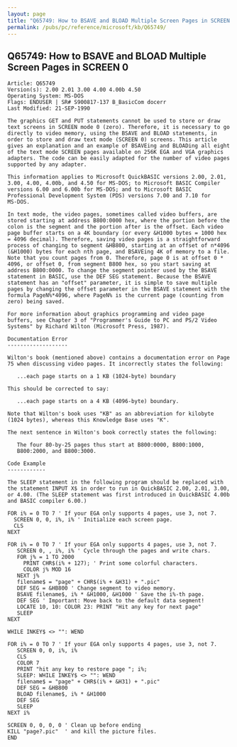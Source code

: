 ```yaml
---
layout: page
title: "Q65749: How to BSAVE and BLOAD Multiple Screen Pages in SCREEN 0"
permalink: /pubs/pc/reference/microsoft/kb/Q65749/
---
```


## Q65749: How to BSAVE and BLOAD Multiple Screen Pages in SCREEN 0

	Article: Q65749
	Version(s): 2.00 2.01 3.00 4.00 4.00b 4.50
	Operating System: MS-DOS
	Flags: ENDUSER | SR# S900817-137 B_BasicCom docerr
	Last Modified: 21-SEP-1990
	
	The graphics GET and PUT statements cannot be used to store or draw
	text screens in SCREEN mode 0 (zero). Therefore, it is necessary to go
	directly to video memory, using the BSAVE and BLOAD statements, in
	order to store and draw text mode (SCREEN 0) screens. This article
	gives an explanation and an example of BSAVEing and BLOADing all eight
	of the text mode SCREEN pages available on 256K EGA and VGA graphics
	adapters. The code can be easily adapted for the number of video pages
	supported by any adapter.
	
	This information applies to Microsoft QuickBASIC versions 2.00, 2.01,
	3.00, 4.00, 4.00b, and 4.50 for MS-DOS; to Microsoft BASIC Compiler
	versions 6.00 and 6.00b for MS-DOS; and to Microsoft BASIC
	Professional Development System (PDS) versions 7.00 and 7.10 for
	MS-DOS.
	
	In text mode, the video pages, sometimes called video buffers, are
	stored starting at address B800:0000 hex, where the portion before the
	colon is the segment and the portion after is the offset. Each video
	page buffer starts on a 4K boundary (or every &H1000 bytes = 1000 hex
	= 4096 decimal). Therefore, saving video pages is a straightforward
	process of changing to segment &HB800, starting at an offset of n*4096
	(&H1000) bytes for each nth page, and BSAVEing 4K of memory to a file.
	Note that you count pages from 0. Therefore, page 0 is at offset 0 *
	4096, or offset 0, from segment B800 hex, so you start saving at
	address B800:0000. To change the segment pointer used by the BSAVE
	statement in BASIC, use the DEF SEG statement. Because the BSAVE
	statement has an "offset" parameter, it is simple to save multiple
	pages by changing the offset parameter in the BSAVE statement with the
	formula PageN%*4096, where PageN% is the current page (counting from
	zero) being saved.
	
	For more information about graphics programming and video page
	buffers, see Chapter 3 of "Programmer's Guide to PC and PS/2 Video
	Systems" by Richard Wilton (Microsoft Press, 1987).
	
	Documentation Error
	-------------------
	
	Wilton's book (mentioned above) contains a documentation error on Page
	75 when discussing video pages. It incorrectly states the following:
	
	   ...each page starts on a 1 KB (1024-byte) boundary
	
	This should be corrected to say:
	
	   ...each page starts on a 4 KB (4096-byte) boundary.
	
	Note that Wilton's book uses "KB" as an abbreviation for kilobyte
	(1024 bytes), whereas this Knowledge Base uses "K".
	
	The next sentence in Wilton's book correctly states the following:
	
	   The four 80-by-25 pages thus start at B800:0000, B800:1000,
	   B800:2000, and B800:3000.
	
	Code Example
	------------
	
	The SLEEP statement in the following program should be replaced with
	the statement INPUT X$ in order to run in QuickBASIC 2.00, 2.01, 3.00,
	or 4.00. (The SLEEP statement was first introduced in QuickBASIC 4.00b
	and BASIC compiler 6.00.)
	
	FOR i% = 0 TO 7 ' If your EGA only supports 4 pages, use 3, not 7.
	  SCREEN 0, 0, i%, i% ' Initialize each screen page.
	  CLS
	NEXT
	
	FOR i% = 0 TO 7 ' If your EGA only supports 4 pages, use 3, not 7.
	   SCREEN 0, , i%, i% ' Cycle through the pages and write chars.
	   FOR j% = 1 TO 2000
	     PRINT CHR$(i% + 127); ' Print some colorful characters.
	     COLOR j% MOD 16
	   NEXT j%
	   filename$ = "page" + CHR$(i% + &H31) + ".pic"
	   DEF SEG = &HB800 ' Change segment to video memory.
	   BSAVE filename$, i% * &H1000, &H1000 ' Save the i%-th page.
	   DEF SEG ' Important: Move back to the default data segment!
	   LOCATE 10, 10: COLOR 23: PRINT "Hit any key for next page"
	   SLEEP
	NEXT
	
	WHILE INKEY$ <> "": WEND
	
	FOR i% = 0 TO 7 ' If your EGA only supports 4 pages, use 3, not 7.
	   SCREEN 0, 0, i%, i%
	   CLS
	   COLOR 7
	   PRINT "hit any key to restore page "; i%;
	   SLEEP: WHILE INKEY$ <> "": WEND
	   filename$ = "page" + CHR$(i% + &H31) + ".pic"
	   DEF SEG = &HB800
	   BLOAD filename$, i% * &H1000
	   DEF SEG
	   SLEEP
	NEXT i%
	
	SCREEN 0, 0, 0, 0 ' Clean up before ending
	KILL "page?.pic"  ' and kill the picture files.
	END

